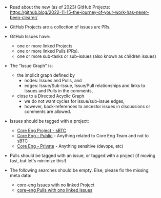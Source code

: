 - Read about the new (as of 2023) GitHub Projects: https://github.blog/2022-11-15-the-journey-of-your-work-has-never-been-clearer/

- GitHub Projects are a collection of issues are PRs.

- GitHub Issues have:
  - one or more linked Projects
  - one or more linked Pulls (PRs).
  - one or more sub-tasks or sub-issues (also known as children issues)

- The "Issue Graph" is:
  - the implicit graph defined by
    - nodes: Issues and Pulls, and
    - edges: Issue/Sub-Issue, Issue/Pull relationships and links to Issues and Pulls in the comments,
  - close to a Directed Acyclic Graph
    - we do not want cycles for issue/sub-issue edges,
    - however, back-references to ancestor issues in discussions or comments are allowed.

- Issues should be tagged with a project:
  - [Core Eng Project - sBTC](https://github.com/orgs/Trust-Machines/projects/5)
  - [Core Eng - Public](https://github.com/orgs/Trust-Machines/projects/9/views/1) - Anything related to Core Eng Team and not to sBTC
  - [Core Eng - Private](https://github.com/orgs/Trust-Machines/projects/7) - Anything sensitive (devops, etc)
  
- Pulls should be tagged with an issue, or tagged with a project (if moving fast, but let's minimize this!)

- The following searches should be empty. Else, please fix the missing meta data:
  - [core-eng Issues with no linked Project](https://github.com/Trust-Machines/core-eng/issues?q=is%3Aissue+is%3Aopen+no%3Aproject)
  - [core-eng Pulls with ono linked Issues](https://github.com/Trust-Machines/core-eng/pulls?q=is%3Apr+is%3Aopen+-linked%3Aissue+)
